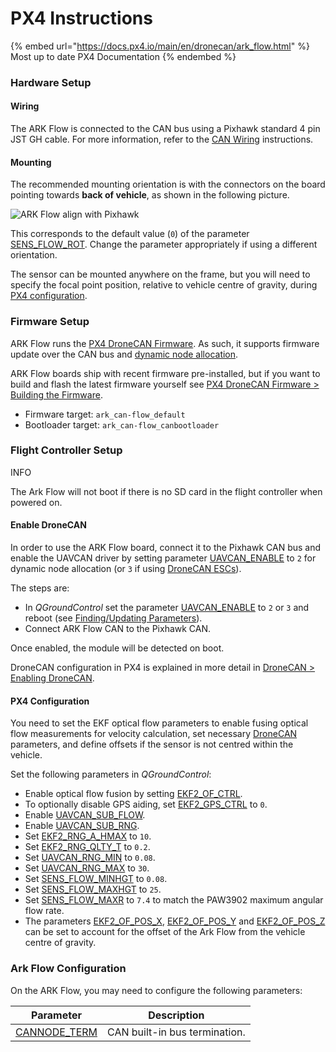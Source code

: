# PX4 Instructions

{% embed url="https://docs.px4.io/main/en/dronecan/ark_flow.html" %}
Most up to date PX4 Documentation
{% endembed %}

### Hardware Setup <a href="#hardware-setup" id="hardware-setup"></a>

#### Wiring <a href="#wiring" id="wiring"></a>

The ARK Flow is connected to the CAN bus using a Pixhawk standard 4 pin JST GH cable. For more information, refer to the [CAN Wiring](https://docs.px4.io/main/en/can/#wiring) instructions.

#### Mounting <a href="#mounting" id="mounting"></a>

The recommended mounting orientation is with the connectors on the board pointing towards **back of vehicle**, as shown in the following picture.

![ARK Flow align with Pixhawk](https://docs.px4.io/main/assets/ark_flow_orientation.auMVvxJ0.png)

This corresponds to the default value (`0`) of the parameter [SENS\_FLOW\_ROT](https://docs.px4.io/main/en/advanced_config/parameter_reference.html#SENS_FLOW_ROT). Change the parameter appropriately if using a different orientation.

The sensor can be mounted anywhere on the frame, but you will need to specify the focal point position, relative to vehicle centre of gravity, during [PX4 configuration](https://docs.px4.io/main/en/dronecan/ark_flow.html#px4-configuration).

### Firmware Setup <a href="#firmware-setup" id="firmware-setup"></a>

ARK Flow runs the [PX4 DroneCAN Firmware](https://docs.px4.io/main/en/dronecan/px4_cannode_fw.html). As such, it supports firmware update over the CAN bus and [dynamic node allocation](https://docs.px4.io/main/en/dronecan/#node-id-allocation).

ARK Flow boards ship with recent firmware pre-installed, but if you want to build and flash the latest firmware yourself see [PX4 DroneCAN Firmware > Building the Firmware](https://docs.px4.io/main/en/dronecan/px4_cannode_fw.html#building-the-firmware).

* Firmware target: `ark_can-flow_default`
* Bootloader target: `ark_can-flow_canbootloader`

### Flight Controller Setup <a href="#flight-controller-setup" id="flight-controller-setup"></a>

INFO

The Ark Flow will not boot if there is no SD card in the flight controller when powered on.

#### Enable DroneCAN <a href="#enable-dronecan" id="enable-dronecan"></a>

In order to use the ARK Flow board, connect it to the Pixhawk CAN bus and enable the UAVCAN driver by setting parameter [UAVCAN\_ENABLE](https://docs.px4.io/main/en/advanced_config/parameter_reference.html#UAVCAN_ENABLE) to `2` for dynamic node allocation (or `3` if using [DroneCAN ESCs](https://docs.px4.io/main/en/dronecan/escs.html)).

The steps are:

* In _QGroundControl_ set the parameter [UAVCAN\_ENABLE](https://docs.px4.io/main/en/advanced_config/parameter_reference.html#UAVCAN_ENABLE) to `2` or `3` and reboot (see [Finding/Updating Parameters](https://docs.px4.io/main/en/advanced_config/parameters.html)).
* Connect ARK Flow CAN to the Pixhawk CAN.

Once enabled, the module will be detected on boot.

DroneCAN configuration in PX4 is explained in more detail in [DroneCAN > Enabling DroneCAN](https://docs.px4.io/main/en/dronecan/#enabling-dronecan).

#### PX4 Configuration <a href="#px4-configuration" id="px4-configuration"></a>

You need to set the EKF optical flow parameters to enable fusing optical flow measurements for velocity calculation, set necessary [DroneCAN](https://docs.px4.io/main/en/dronecan/) parameters, and define offsets if the sensor is not centred within the vehicle.

Set the following parameters in _QGroundControl_:

* Enable optical flow fusion by setting [EKF2\_OF\_CTRL](https://docs.px4.io/main/en/advanced_config/parameter_reference.html#EKF2_OF_CTRL).
* To optionally disable GPS aiding, set [EKF2\_GPS\_CTRL](https://docs.px4.io/main/en/advanced_config/parameter_reference.html#EKF2_GPS_CTRL) to `0`.
* Enable [UAVCAN\_SUB\_FLOW](https://docs.px4.io/main/en/advanced_config/parameter_reference.html#UAVCAN_SUB_FLOW).
* Enable [UAVCAN\_SUB\_RNG](https://docs.px4.io/main/en/advanced_config/parameter_reference.html#UAVCAN_SUB_RNG).
* Set [EKF2\_RNG\_A\_HMAX](https://docs.px4.io/main/en/advanced_config/parameter_reference.html#EKF2_RNG_A_HMAX) to `10`.
* Set [EKF2\_RNG\_QLTY\_T](https://docs.px4.io/main/en/advanced_config/parameter_reference.html#EKF2_RNG_QLTY_T) to `0.2`.
* Set [UAVCAN\_RNG\_MIN](https://docs.px4.io/main/en/advanced_config/parameter_reference.html#UAVCAN_RNG_MIN) to `0.08`.
* Set [UAVCAN\_RNG\_MAX](https://docs.px4.io/main/en/advanced_config/parameter_reference.html#UAVCAN_RNG_MAX) to `30`.
* Set [SENS\_FLOW\_MINHGT](https://docs.px4.io/main/en/advanced_config/parameter_reference.html#SENS_FLOW_MINHGT) to `0.08`.
* Set [SENS\_FLOW\_MAXHGT](https://docs.px4.io/main/en/advanced_config/parameter_reference.html#SENS_FLOW_MAXHGT) to `25`.
* Set [SENS\_FLOW\_MAXR](https://docs.px4.io/main/en/advanced_config/parameter_reference.html#SENS_FLOW_MAXR) to `7.4` to match the PAW3902 maximum angular flow rate.
* The parameters [EKF2\_OF\_POS\_X](https://docs.px4.io/main/en/advanced_config/parameter_reference.html#EKF2_OF_POS_X), [EKF2\_OF\_POS\_Y](https://docs.px4.io/main/en/advanced_config/parameter_reference.html#EKF2_OF_POS_Y) and [EKF2\_OF\_POS\_Z](https://docs.px4.io/main/en/advanced_config/parameter_reference.html#EKF2_OF_POS_Z) can be set to account for the offset of the Ark Flow from the vehicle centre of gravity.

### Ark Flow Configuration <a href="#ark-flow-configuration" id="ark-flow-configuration"></a>

On the ARK Flow, you may need to configure the following parameters:

| Parameter                                                                                          | Description                   |
| -------------------------------------------------------------------------------------------------- | ----------------------------- |
| [CANNODE\_TERM](https://docs.px4.io/main/en/advanced_config/parameter_reference.html#CANNODE_TERM) | CAN built-in bus termination. |
